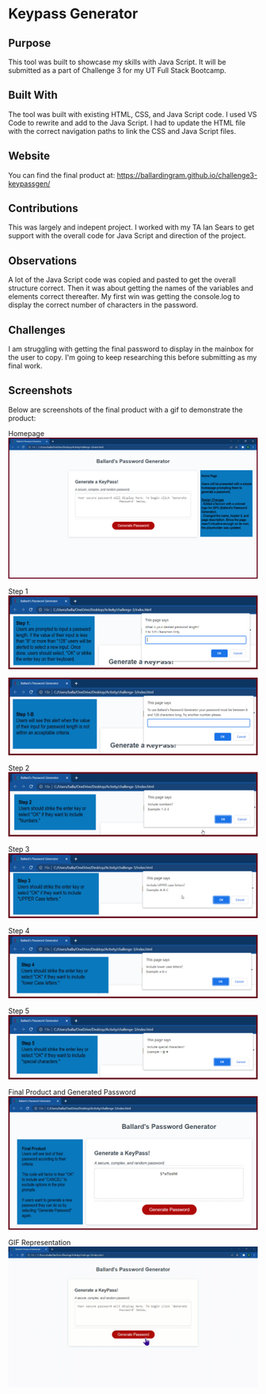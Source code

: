 # Keypass Generator

## Purpose
This tool was built to showcase my skills with Java Script. It will be submitted as a part of Challenge 3 for my UT Full Stack Bootcamp.

## Built With
The tool was built with existing HTML, CSS, and Java Script code. I used VS Code to rewrite and add to the Java Script. I had to update the HTML file with the correct navigation paths to link the CSS and Java Script files.

## Website
You can find the final product at:
https://ballardingram.github.io/challenge3-keypassgen/

## Contributions
This was largely and indepent project. I worked with my TA Ian Sears to get support with the overall code for Java Script and direction of the project.

## Observations
A lot of the Java Script code was copied and pasted to get the overall structure correct. Then it was about getting the names of the variables and elements correct thereafter. My first win was getting the console.log to display the correct number of characters in the password.

## Challenges
I am struggling with getting the final password to display in the mainbox for the user to copy. I'm going to keep researching this before submitting as my final work.

## Screenshots
Below are screenshots of the final product with a gif to demonstrate the product:

Homepage
<img src="https://github.com/ballardingram/challenge3-keypassgen/blob/main/assets/images/readme1.jpg"
raw=true
alt="Image of Home Page"
style="margin-right:10px;"
/>

Step 1
<img src="https://github.com/ballardingram/challenge3-keypassgen/blob/main/assets/images/readme2.jpg"
raw=true
alt="Image of Step 1"
style="margin-right:10px;"
/>

<img src="https://github.com/ballardingram/challenge3-keypassgen/blob/main/assets/images/readme2b.jpg"
raw=true
alt="Image of Step 1 - Expanded"
style="margin-right:10px;"
/>

Step 2
<img src="https://github.com/ballardingram/challenge3-keypassgen/blob/main/assets/images/readme3.jpg"
raw=true
alt="Image of Step 2"
style="margin-right:10px;"
/>

Step 3
<img src="https://github.com/ballardingram/challenge3-keypassgen/blob/main/assets/images/readme4.jpg"
raw=true
alt="Image of Step 3"
style="margin-right:10px;"
/>

Step 4
<img src="https://github.com/ballardingram/challenge3-keypassgen/blob/main/assets/images/readme5.jpg"
raw=true
alt="Image of Step 4"
style="margin-right:10px;"
/>

Step 5
<img src="https://github.com/ballardingram/challenge3-keypassgen/blob/main/assets/images/readme6.jpg"
raw=true
alt="Image of Step 5"
style="margin-right:10px;"
/>

Final Product and Generated Password
<img src="https://github.com/ballardingram/challenge3-keypassgen/blob/main/assets/images/readme7.jpg"
raw=true
alt="Image of Final Password"
style="margin-right:10px;"
/>

GIF Representation
<img src="https://github.com/ballardingram/challenge3-keypassgen/blob/main/assets/images/readme8.gif"
raw=true
alt="GIF of Website and prompts"
style="margin-right:10px;"
/>